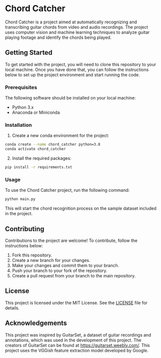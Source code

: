 # Chord Catcher

Chord Catcher is a project aimed at automatically recognizing and transcribing guitar chords from video and audio recordings. The project uses computer vision and machine learning techniques to analyze guitar playing footage and identify the chords being played.

## Getting Started

To get started with the project, you will need to clone this repository to your local machine. Once you have done that, you can follow the instructions below to set up the project environment and start running the code.

### Prerequisites

The following software should be installed on your local machine:

- Python 3.x
- Anaconda or Miniconda

### Installation

1. Create a new conda environment for the project:

```bash
conda create --name chord_catcher python=3.8
conda activate chord_catcher
```

2. Install the required packages:

```bash
pip install -r requirements.txt
```

### Usage

To use the Chord Catcher project, run the following command:

```bash
python main.py
```

This will start the chord recognition process on the sample dataset included in the project.

## Contributing

Contributions to the project are welcome! To contribute, follow the instructions below:

1. Fork this repository.
2. Create a new branch for your changes.
3. Make your changes and commit them to your branch.
4. Push your branch to your fork of the repository.
5. Create a pull request from your branch to the main repository.

## License

This project is licensed under the MIT License. See the [LICENSE](LICENSE) file for details.

## Acknowledgements

This project was inspired by GuitarSet, a dataset of guitar recordings and annotations, which was used in the development of this project. 
The creators of GuitarSet can be found at https://guitarset.weebly.com/.
This project uses the VGGish feature extraction model developed by Google.

